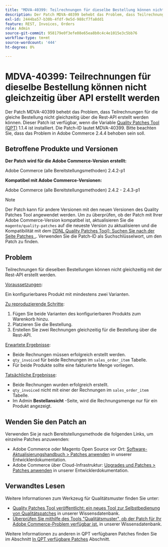 ```yaml
---
title: "MDVA-40399: Teilrechnungen für dieselbe Bestellung können nicht gleichzeitig über API erstellt werden"
description: Der Patch MDVA-40399 behebt das Problem, dass Teilrechnungen für die gleiche Bestellung nicht gleichzeitig über die Rest-API erstellt werden können. Dieser Patch ist verfügbar, wenn das [Quality Patches Tool (QPT)](https://devdocs.magento.com/guides/v2.4/comp-mgr/patching.html#mqp) 1.1.4 installiert ist. Die Patch-ID lautet MDVA-40399. Bitte beachten Sie, dass das Problem in Adobe Commerce 2.4.4 behoben sein soll.
exl-id: 2444ba57-b30b-4fdf-9e5d-988cf7fa8dd1
feature: REST, Invoices, Orders
role: Admin
source-git-commit: 958179e0f3efe08e65ea8b0c4c4e1015e3c5bb76
workflow-type: tm+mt
source-wordcount: '444'
ht-degree: 0%

---
```


# MDVA-40399: Teilrechnungen für dieselbe Bestellung können nicht gleichzeitig über API erstellt werden

Der Patch MDVA-40399 behebt das Problem, dass Teilrechnungen für die gleiche Bestellung nicht gleichzeitig über die Rest-API erstellt werden können. Dieser Patch ist verfügbar, wenn die Variable [Quality Patches Tool (QPT)](https://devdocs.magento.com/guides/v2.4/comp-mgr/patching.html#mqp) 1.1.4 ist installiert. Die Patch-ID lautet MDVA-40399. Bitte beachten Sie, dass das Problem in Adobe Commerce 2.4.4 behoben sein soll.

## Betroffene Produkte und Versionen

**Der Patch wird für die Adobe Commerce-Version erstellt:**

Adobe Commerce (alle Bereitstellungsmethoden) 2.4.2-p1

**Kompatibel mit Adobe Commerce-Versionen:**

Adobe Commerce (alle Bereitstellungsmethoden) 2.4.2 - 2.4.3-p1

>[!NOTE]
>
>Der Patch kann für andere Versionen mit den neuen Versionen des Quality Patches Tool angewendet werden. Um zu überprüfen, ob der Patch mit Ihrer Adobe Commerce-Version kompatibel ist, aktualisieren Sie die `magento/quality-patches` auf die neueste Version zu aktualisieren und die Kompatibilität mit dem [[!DNL Quality Patches Tool]: Suchen Sie nach der Seite Patches .](https://devdocs.magento.com/quality-patches/tool.html#patch-grid). Verwenden Sie die Patch-ID als Suchschlüsselwort, um den Patch zu finden.

## Problem

Teilrechnungen für dieselben Bestellungen können nicht gleichzeitig mit der Rest-API erstellt werden.

<u>Voraussetzungen</u>:

Ein konfigurierbares Produkt mit mindestens zwei Varianten.

<u>Zu reproduzierende Schritte</u>:

1. Fügen Sie beide Varianten des konfigurierbaren Produkts zum Warenkorb hinzu.
1. Platzieren Sie die Bestellung.
1. Erstellen Sie zwei Rechnungen gleichzeitig für die Bestellung über die Rest-API.

<u>Erwartete Ergebnisse</u>:

* Beide Rechnungen müssen erfolgreich erstellt werden.
* `qty_invoiced` für beide Rechnungen im `sales_order_item` Tabelle.
* Für beide Produkte sollte eine fakturierte Menge vorliegen.

<u>Tatsächliche Ergebnisse</u>:

* Beide Rechnungen wurden erfolgreich erstellt.
* `qty_invoiced` nicht mit einer der Rechnungen im `sales_order_item` Tabelle.
* Im Admin **Bestellansicht** -Seite, wird die Rechnungsmenge nur für ein Produkt angezeigt.

## Wenden Sie den Patch an

Verwenden Sie je nach Bereitstellungsmethode die folgenden Links, um einzelne Patches anzuwenden:

* Adobe Commerce oder Magento Open Source vor Ort: [Software-Aktualisierungshandbuch > Patches anwenden](https://devdocs.magento.com/guides/v2.4/comp-mgr/patching/mqp.html) in unserer Entwicklerdokumentation.
* Adobe Commerce über Cloud-Infrastruktur: [Upgrades und Patches > Patches anwenden](https://devdocs.magento.com/cloud/project/project-patch.html) in unserer Entwicklerdokumentation.

## Verwandtes Lesen

Weitere Informationen zum Werkzeug für Qualitätsmuster finden Sie unter:

* [Quality Patches Tool veröffentlicht: ein neues Tool zur Selbstbedienung von Qualitätspatches](/help/announcements/adobe-commerce-announcements/magento-quality-patches-released-new-tool-to-self-serve-quality-patches.md) in unserer Wissensdatenbank.
* [Überprüfen Sie mithilfe des Tools &quot;Qualitätsmuster&quot;, ob der Patch für Ihr Adobe Commerce-Problem verfügbar ist.](/help/support-tools/patches-available-in-qpt-tool/check-patch-for-magento-issue-with-magento-quality-patches.md) in unserer Wissensdatenbank.

Weitere Informationen zu anderen in QPT verfügbaren Patches finden Sie im Abschnitt [In QPT verfügbare Patches](https://support.magento.com/hc/en-us/sections/360010506631-Patches-available-in-QPT-tool-) Abschnitt.
